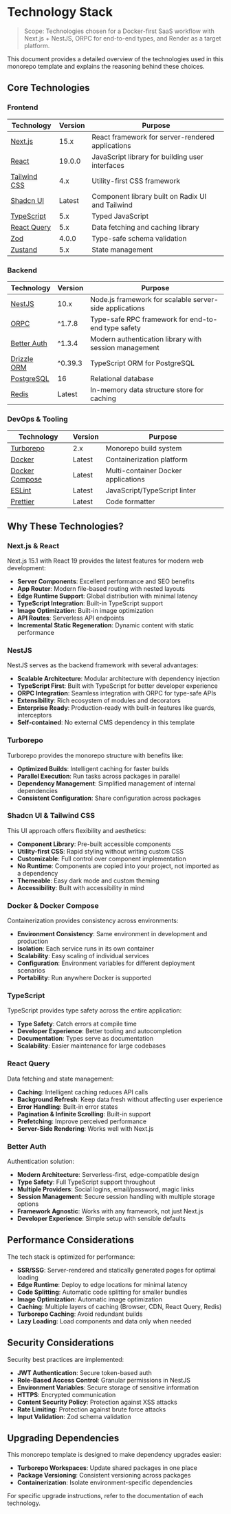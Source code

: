 # Technology Stack

> Scope: Technologies chosen for a Docker-first SaaS workflow with Next.js + NestJS, ORPC for end-to-end types, and Render as a target platform.

This document provides a detailed overview of the technologies used in this monorepo template and explains the reasoning behind these choices.

## Core Technologies

### Frontend

| Technology | Version | Purpose |
|------------|---------|---------|
| [Next.js](https://nextjs.org/) | 15.x | React framework for server-rendered applications |
| [React](https://reactjs.org/) | 19.0.0 | JavaScript library for building user interfaces |
| [Tailwind CSS](https://tailwindcss.com/) | 4.x | Utility-first CSS framework |
| [Shadcn UI](https://ui.shadcn.com/) | Latest | Component library built on Radix UI and Tailwind |
| [TypeScript](https://www.typescriptlang.org/) | 5.x | Typed JavaScript |
| [React Query](https://tanstack.com/query) | 5.x | Data fetching and caching library |
| [Zod](https://zod.dev/) | 4.0.0 | Type-safe schema validation |
| [Zustand](https://github.com/pmndrs/zustand) | 5.x | State management |

### Backend

| Technology | Version | Purpose |
|------------|---------|---------|
| [NestJS](https://nestjs.com/) | 10.x | Node.js framework for scalable server-side applications |
| [ORPC](https://orpc.io/) | ^1.7.8 | Type-safe RPC framework for end-to-end type safety |
| [Better Auth](https://better-auth.com/) | ^1.3.4 | Modern authentication library with session management |
| [Drizzle ORM](https://orm.drizzle.team/) | ^0.39.3 | TypeScript ORM for PostgreSQL |
| [PostgreSQL](https://www.postgresql.org/) | 16 | Relational database |
| [Redis](https://redis.io/) | Latest | In-memory data structure store for caching |

### DevOps & Tooling

| Technology | Version | Purpose |
|------------|---------|---------|
| [Turborepo](https://turbo.build/) | 2.x | Monorepo build system |
| [Docker](https://www.docker.com/) | Latest | Containerization platform |
| [Docker Compose](https://docs.docker.com/compose/) | Latest | Multi-container Docker applications |
| [ESLint](https://eslint.org/) | Latest | JavaScript/TypeScript linter |
| [Prettier](https://prettier.io/) | Latest | Code formatter |

## Why These Technologies?

### Next.js & React

Next.js 15.1 with React 19 provides the latest features for modern web development:

- **Server Components**: Excellent performance and SEO benefits
- **App Router**: Modern file-based routing with nested layouts
- **Edge Runtime Support**: Global distribution with minimal latency
- **TypeScript Integration**: Built-in TypeScript support
- **Image Optimization**: Built-in image optimization
- **API Routes**: Serverless API endpoints
- **Incremental Static Regeneration**: Dynamic content with static performance

### NestJS

NestJS serves as the backend framework with several advantages:

- **Scalable Architecture**: Modular architecture with dependency injection
- **TypeScript First**: Built with TypeScript for better developer experience  
- **ORPC Integration**: Seamless integration with ORPC for type-safe APIs
- **Extensibility**: Rich ecosystem of modules and decorators
- **Enterprise Ready**: Production-ready with built-in features like guards, interceptors
- **Self-contained**: No external CMS dependency in this template

### Turborepo

Turborepo provides the monorepo structure with benefits like:

- **Optimized Builds**: Intelligent caching for faster builds
- **Parallel Execution**: Run tasks across packages in parallel
- **Dependency Management**: Simplified management of internal dependencies
- **Consistent Configuration**: Share configuration across packages

### Shadcn UI & Tailwind CSS

This UI approach offers flexibility and aesthetics:

- **Component Library**: Pre-built accessible components
- **Utility-first CSS**: Rapid styling without writing custom CSS
- **Customizable**: Full control over component implementation
- **No Runtime**: Components are copied into your project, not imported as a dependency
- **Themeable**: Easy dark mode and custom theming
- **Accessibility**: Built with accessibility in mind

### Docker & Docker Compose

Containerization provides consistency across environments:

- **Environment Consistency**: Same environment in development and production
- **Isolation**: Each service runs in its own container
- **Scalability**: Easy scaling of individual services
- **Configuration**: Environment variables for different deployment scenarios
- **Portability**: Run anywhere Docker is supported

### TypeScript

TypeScript provides type safety across the entire application:

- **Type Safety**: Catch errors at compile time
- **Developer Experience**: Better tooling and autocompletion
- **Documentation**: Types serve as documentation
- **Scalability**: Easier maintenance for large codebases

### React Query

Data fetching and state management:

- **Caching**: Intelligent caching reduces API calls
- **Background Refresh**: Keep data fresh without affecting user experience
- **Error Handling**: Built-in error states
- **Pagination & Infinite Scrolling**: Built-in support
- **Prefetching**: Improve perceived performance
- **Server-Side Rendering**: Works well with Next.js

### Better Auth

Authentication solution:

- **Modern Architecture**: Serverless-first, edge-compatible design
- **Type Safety**: Full TypeScript support throughout
- **Multiple Providers**: Social logins, email/password, magic links
- **Session Management**: Secure session handling with multiple storage options
- **Framework Agnostic**: Works with any framework, not just Next.js
- **Developer Experience**: Simple setup with sensible defaults

## Performance Considerations

The tech stack is optimized for performance:

- **SSR/SSG**: Server-rendered and statically generated pages for optimal loading
- **Edge Runtime**: Deploy to edge locations for minimal latency
- **Code Splitting**: Automatic code splitting for smaller bundles
- **Image Optimization**: Automatic image optimization
- **Caching**: Multiple layers of caching (Browser, CDN, React Query, Redis)
- **Turborepo Caching**: Avoid redundant builds
- **Lazy Loading**: Load components and data only when needed

## Security Considerations

Security best practices are implemented:

- **JWT Authentication**: Secure token-based auth
- **Role-Based Access Control**: Granular permissions in NestJS
- **Environment Variables**: Secure storage of sensitive information
- **HTTPS**: Encrypted communication
- **Content Security Policy**: Protection against XSS attacks
- **Rate Limiting**: Protection against brute force attacks
- **Input Validation**: Zod schema validation

## Upgrading Dependencies

This monorepo template is designed to make dependency upgrades easier:

- **Turborepo Workspaces**: Update shared packages in one place
- **Package Versioning**: Consistent versioning across packages
- **Containerization**: Isolate environment-specific dependencies

For specific upgrade instructions, refer to the documentation of each technology.
